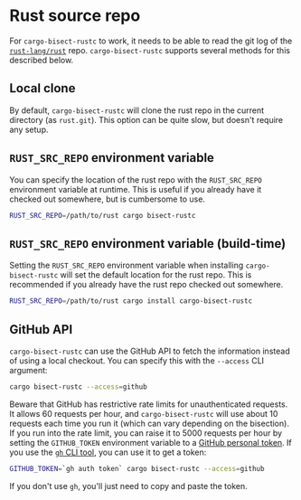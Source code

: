 # Rust source repo

For `cargo-bisect-rustc` to work, it needs to be able to read the git log of the [`rust-lang/rust`] repo.
`cargo-bisect-rustc` supports several methods for this described below.

## Local clone

By default, `cargo-bisect-rustc` will clone the rust repo in the current directory (as `rust.git`).
This option can be quite slow, but doesn't require any setup.

## `RUST_SRC_REPO` environment variable

You can specify the location of the rust repo with the `RUST_SRC_REPO` environment variable at runtime.
This is useful if you already have it checked out somewhere, but is cumbersome to use.

```sh
RUST_SRC_REPO=/path/to/rust cargo bisect-rustc
```

## `RUST_SRC_REPO` environment variable (build-time)

Setting the `RUST_SRC_REPO` environment variable when installing `cargo-bisect-rustc` will set the default location for the rust repo.
This is recommended if you already have the rust repo checked out somewhere.

```sh
RUST_SRC_REPO=/path/to/rust cargo install cargo-bisect-rustc
```

## GitHub API

`cargo-bisect-rustc` can use the GitHub API to fetch the information instead of using a local checkout.
You can specify this with the `--access` CLI argument:

```sh
cargo bisect-rustc --access=github
```

Beware that GitHub has restrictive rate limits for unauthenticated requests.
It allows 60 requests per hour, and `cargo-bisect-rustc` will use about 10 requests each time you run it (which can vary depending on the bisection).
If you run into the rate limit, you can raise it to 5000 requests per hour by setting the `GITHUB_TOKEN` environment variable to a [GitHub personal token].
If you use the [`gh` CLI tool], you can use it to get a token:

```sh
GITHUB_TOKEN=`gh auth token` cargo bisect-rustc --access=github
```

If you don't use `gh`, you'll just need to copy and paste the token.

[`rust-lang/rust`]: https://github.com/rust-lang/rust/
[GitHub personal token]: https://docs.github.com/en/authentication/keeping-your-account-and-data-secure/creating-a-personal-access-token
[`gh` CLI tool]: https://cli.github.com/
